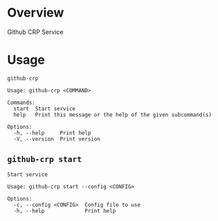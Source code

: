# Overview

Github CRP Service

# Usage

```present cargo run -- --help
github-crp

Usage: github-crp <COMMAND>

Commands:
  start  Start service
  help   Print this message or the help of the given subcommand(s)

Options:
  -h, --help     Print help
  -V, --version  Print version
```

## `github-crp start`

```present cargo run -- start --help
Start service

Usage: github-crp start --config <CONFIG>

Options:
  -c, --config <CONFIG>  Config file to use
  -h, --help             Print help
```